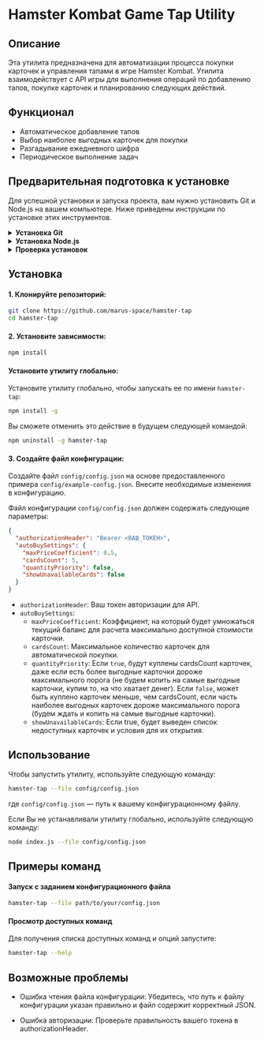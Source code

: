 # Hamster Kombat Game Tap Utility

## Описание

Эта утилита предназначена для автоматизации процесса покупки карточек и управления тапами в игре Hamster Kombat. Утилита взаимодействует с API игры для выполнения операций по добавлению тапов, покупке карточек и планированию следующих действий. 

## Функционал

- Автоматическое добавление тапов
- Выбор наиболее выгодных карточек для покупки
- Разгадывание ежедневного шифра
- Периодическое выполнение задач

## Предварительная подготовка к установке

Для успешной установки и запуска проекта, вам нужно установить Git и Node.js на вашем компьютере. Ниже приведены инструкции по установке этих инструментов.

<details>
  <summary><b>Установка Git</b></summary>

  Git — это система контроля версий, которая позволяет отслеживать изменения в коде и работать совместно с другими разработчиками.

  ##### Установка Git на Windows

  1. Зайдите на [официальный сайт Git](https://git-scm.com/).
  2. Нажмите на кнопку "Download" и скачайте установочный файл для Windows.
  3. Запустите скачанный файл и следуйте инструкциям установщика. На этапе выбора компонентов рекомендуем оставить все по умолчанию.

  ##### Установка Git на macOS

  1. Откройте терминал.
  2. Введите следующую команду и нажмите Enter:
      ```sh
      brew install git
      ```
      Если у вас не установлен Homebrew, следуйте инструкциям на [официальном сайте Homebrew](https://brew.sh/) для его установки.

  ##### Установка Git на Linux

  Для Ubuntu/Debian:
  1. Откройте терминал.
  2. Введите следующую команду и нажмите Enter:
      ```sh
      sudo apt update
      sudo apt install git
      ```
</details>

<details>
  <summary><b>Установка Node.js</b></summary>

  Node.js — это JavaScript-окружение для серверного программирования, которое позволяет запускать JavaScript вне браузера. 

  ##### Установка Node.js на Windows и macOS

  1. Зайдите на [официальный сайт Node.js](https://nodejs.org/).
  2. Нажмите на кнопку "Download" и скачайте LTS-версию (рекомендуемая для большинства пользователей).
  3. Запустите скачанный файл и следуйте инструкциям установщика.

  ##### Установка Node.js на Linux

  Для Ubuntu/Debian:
  1. Откройте терминал.
  2. Введите следующие команды и нажмите Enter:
      ```sh
      curl -fsSL https://deb.nodesource.com/setup_lts.x | sudo -E bash -
      sudo apt-get install -y nodejs
      ```
</details>

<details>
  <summary><b>Проверка установок</b></summary>

  После установки Git и Node.js, откройте терминал (или командную строку на Windows) и выполните следующие команды, чтобы убедиться, что всё установлено правильно:

  ```sh
  git --version
  node --version
  npm --version
  ```

  Команды должны вывести версии установленных программ. Если это произошло, значит, установка прошла успешно.

  Теперь вы готовы к дальнейшей установке и настройке проекта.
</details>

## Установка

#### 1. Клонируйте репозиторий:

```bash
git clone https://github.com/marus-space/hamster-tap
cd hamster-tap
```

#### 2. Установите зависимости:

```bash
npm install
```

#### Установите утилиту глобально:

Установите утилиту глобально, чтобы запускать ее по имени `hamster-tap`:

```bash
npm install -g
```

Вы сможете отменить это действие в будущем следующей командой:

```bash
npm uninstall -g hamster-tap
```

#### 3. Создайте файл конфигурации:

Создайте файл `config/config.json` на основе предоставленного примера `config/example-config.json`. Внесите необходимые изменения в конфигурацию.

Файл конфигурации `config/config.json` должен содержать следующие параметры:

```json
{
  "authorizationHeader": "Bearer <ВАШ_ТОКЕН>",
  "autoBuySettings": {
    "maxPriceCoefficient": 0.5,
    "cardsCount": 5,
    "quantityPriority": false,
    "showUnavailableCards": false
  }
}
```

- `authorizationHeader`: Ваш токен авторизации для API.
- `autoBuySettings`:
  - `maxPriceCoefficient`: Коэффициент, на который будет умножаться текущий баланс для расчета максимально доступной стоимости карточки.
  - `cardsCount`: Максимальное количество карточек для автоматической покупки.
  - `quantityPriority`: Если `true`, будут куплены cardsCount карточек, даже если есть более выгодные карточки дороже максимального порога (не будем копить на самые выгодные карточки, купим то, на что хватает денег). Если `false`, может быть куплено карточек меньше, чем cardsCount, если часть наиболее выгодных карточек дороже максимального порога (будем ждать и копить на самые выгодные карточки).
  - `showUnavailableCards`: Если true, будет выведен список недоступных карточек и условия для их открытия.

## Использование

Чтобы запустить утилиту, используйте следующую команду:

```bash
hamster-tap --file config/config.json
```

где `config/config.json` — путь к вашему конфигурационному файлу.

Если Вы не устанавливали утилиту глобально, используйте следующую команду:

```bash
node index.js --file config/config.json
```

## Примеры команд

#### Запуск с заданием конфигурационного файла

```bash
hamster-tap --file path/to/your/config.json
```

#### Просмотр доступных команд

Для получения списка доступных команд и опций запустите:

```bash
hamster-tap --help
```

## Возможные проблемы

- Ошибка чтения файла конфигурации: Убедитесь, что путь к файлу конфигурации указан правильно и файл содержит корректный JSON.

- Ошибка авторизации: Проверьте правильность вашего токена в authorizationHeader.